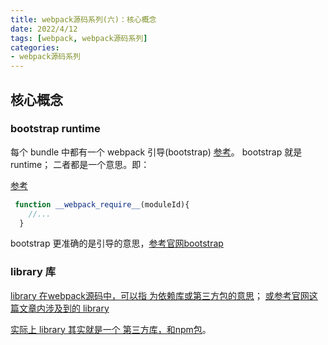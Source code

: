 ```yaml
---
title: webpack源码系列(六)：核心概念
date: 2022/4/12
tags: [webpack, webpack源码系列]
categories: 
- webpack源码系列
---
```



## 核心概念

### bootstrap runtime
每个 bundle 中都有一个 webpack 引导(bootstrap) [参考](https://www.webpackjs.com/concepts/entry-points/#%E5%88%86%E7%A6%BB-%E5%BA%94%E7%94%A8%E7%A8%8B%E5%BA%8F-app-%E5%92%8C-%E7%AC%AC%E4%B8%89%E6%96%B9%E5%BA%93-vendor-%E5%85%A5%E5%8F%A3)。
bootstrap 就是 runtime；
二者都是一个意思。即：

[参考](https://blog.flqin.com/383.html)
```js
 function __webpack_require__(moduleId){
    //...
  }
```

bootstrap 更准确的是引导的意思，[参考官网bootstrap](https://webpack.docschina.org/guides/build-performance/#bootstrap)


### library 库
[library 在webpack源码中，可以指 为依赖库或第三方包的意思](https://webpack.docschina.org/guides/caching/#extracting-boilerplate)；
[或参考官网这篇文章内涉及到的 library](https://webpack.docschina.org/guides/code-splitting/#prefetchingpreloading-modules)

[实际上 library 其实就是一个 第三方库，和npm包](https://webpack.docschina.org/guides/author-libraries/)。
